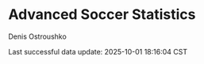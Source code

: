 # Advanced Soccer Statistics
Denis Ostroushko

<!-- gfm -->

Last successful data update: 2025-10-01 18:16:04 CST
